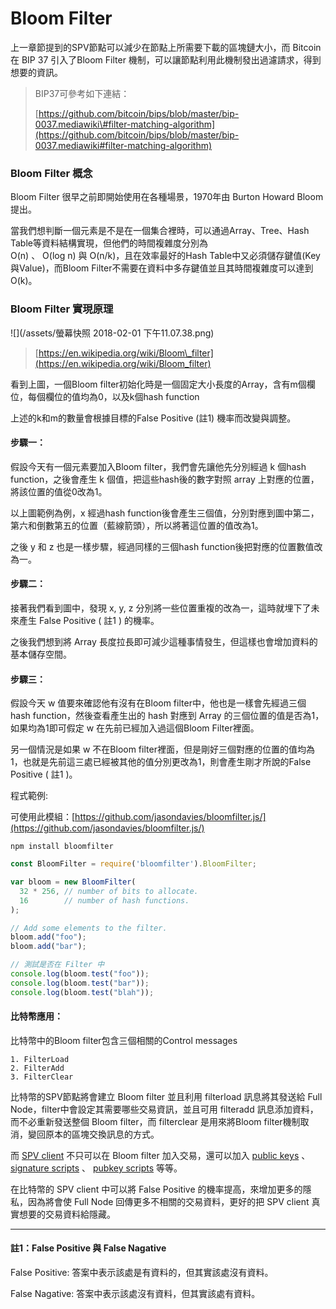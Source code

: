 # Bloom Filter

上一章節提到的SPV節點可以減少在節點上所需要下載的區塊鏈大小，而 Bitcoin在 BIP 37 引入了Bloom Filter 機制，可以讓節點利用此機制發出過濾請求，得到想要的資訊。

> BIP37可參考如下連結：
>
> [https://github.com/bitcoin/bips/blob/master/bip-0037.mediawiki\#filter-matching-algorithm](https://github.com/bitcoin/bips/blob/master/bip-0037.mediawiki#filter-matching-algorithm)

### Bloom Filter 概念

Bloom Filter 很早之前即開始使用在各種場景，1970年由 Burton Howard Bloom 提出。

當我們想判斷一個元素是不是在一個集合裡時，可以通過Array、Tree、Hash Table等資料結構實現，但他們的時間複雜度分別為  
 O\(n\) 、  O\(log n\) 與  O\(n/k\)，且在效率最好的Hash Table中又必須儲存鍵值\(Key與Value\)，而Bloom Filter不需要在資料中多存鍵值並且其時間複雜度可以達到O\(k\)。

### Bloom Filter 實現原理

![](/assets/螢幕快照 2018-02-01 下午11.07.38.png)

> [https://en.wikipedia.org/wiki/Bloom\_filter](https://en.wikipedia.org/wiki/Bloom_filter)

看到上圖，一個Bloom filter初始化時是一個固定大小長度的Array，含有m個欄位，每個欄位的值均為0，以及k個hash function

上述的k和m的數量會根據目標的False Positive \(註1\) 機率而改變與調整。

#### 步驟一：

假設今天有一個元素要加入Bloom filter，我們會先讓他先分別經過 k 個hash function，之後會產生 k 個值，把這些hash後的數字對照 array 上對應的位置，將該位置的值從0改為1。

以上圖範例為例，x 經過hash function後會產生三個值，分別對應到圖中第二，第六和倒數第五的位置（藍線箭頭），所以將著這位置的值改為1。

之後 y 和 z 也是一樣步驟，經過同樣的三個hash function後把對應的位置數值改為一。

#### 步驟二：

接著我們看到圖中，發現 x, y, z 分別將一些位置重複的改為一，這時就埋下了未來產生 False Positive \( 註1 \) 的機率。

之後我們想到將 Array 長度拉長即可減少這種事情發生，但這樣也會增加資料的基本儲存空間。

#### 步驟三：

假設今天 w 值要來確認他有沒有在Bloom filter中，他也是一樣會先經過三個hash function，然後查看產生出的 hash 對應到 Array 的三個位置的值是否為1，如果均為1即可假定 w 在先前已經加入過這個Bloom Filter裡面。

另一個情況是如果 w 不在Bloom filter裡面，但是剛好三個對應的位置的值均為1，也就是先前這三處已經被其他的值分別更改為1，則會產生剛才所說的False Positive \( 註1 \)。

程式範例:

可使用此模組：[https://github.com/jasondavies/bloomfilter.js/](https://github.com/jasondavies/bloomfilter.js/)

```
npm install bloomfilter
```

```js
const BloomFilter = require('bloomfilter').BloomFilter;

var bloom = new BloomFilter(
  32 * 256, // number of bits to allocate.
  16        // number of hash functions.
);

// Add some elements to the filter.
bloom.add("foo");
bloom.add("bar");

// 測試是否在 Filter 中
console.log(bloom.test("foo"));
console.log(bloom.test("bar"));
console.log(bloom.test("blah"));
```

#### 比特幣應用：

比特幣中的Bloom filter包含三個相關的Control messages

```
1. FilterLoad
2. FilterAdd
3. FilterClear
```

比特幣的SPV節點將會建立 Bloom filter 並且利用 filterload 訊息將其發送給 Full Node，filter中會設定其需要哪些交易資訊，並且可用 filteradd 訊息添加資料，而不必重新發送整個 Bloom filter，而 filterclear 是用來將Bloom filter機制取消，變回原本的區塊交換訊息的方式。

而 [SPV client](https://bitcoin.org/en/glossary/simplified-payment-verification) 不只可以在 Bloom filter 加入交易，還可以加入 [public keys](https://bitcoin.org/en/glossary/public-key) 、 [signature scripts](https://bitcoin.org/en/glossary/signature-script) 、 [pubkey scripts](https://bitcoin.org/en/glossary/pubkey-script) 等等。

在比特幣的 SPV client 中可以將 False Positive 的機率提高，來增加更多的隱私，因為將會使 Full Node 回傳更多不相關的交易資料，更好的把 SPV client 真實想要的交易資料給隱藏。

---

#### 註1：False Positive 與 False Nagative

False Positive:  答案中表示該處是有資料的，但其實該處沒有資料。

False Nagative: 答案中表示該處沒有資料，但其實該處有資料。

